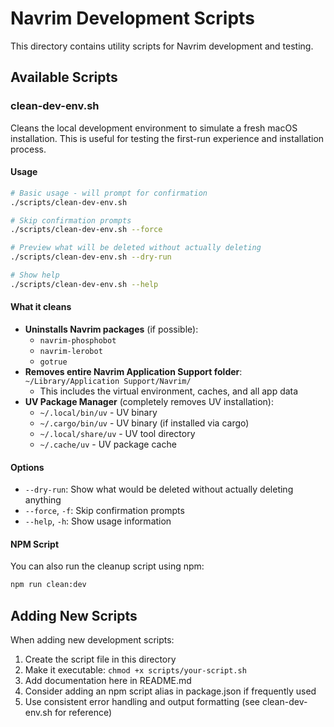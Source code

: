 # Navrim Development Scripts

This directory contains utility scripts for Navrim development and testing.

## Available Scripts

### clean-dev-env.sh

Cleans the local development environment to simulate a fresh macOS installation. This is useful for testing the first-run experience and installation process.

#### Usage

```bash
# Basic usage - will prompt for confirmation
./scripts/clean-dev-env.sh

# Skip confirmation prompts
./scripts/clean-dev-env.sh --force

# Preview what will be deleted without actually deleting
./scripts/clean-dev-env.sh --dry-run

# Show help
./scripts/clean-dev-env.sh --help
```

#### What it cleans

- **Uninstalls Navrim packages** (if possible):
  - `navrim-phosphobot`
  - `navrim-lerobot`
  - `gotrue`
- **Removes entire Navrim Application Support folder**: `~/Library/Application Support/Navrim/`
  - This includes the virtual environment, caches, and all app data
- **UV Package Manager** (completely removes UV installation):
  - `~/.local/bin/uv` - UV binary
  - `~/.cargo/bin/uv` - UV binary (if installed via cargo)
  - `~/.local/share/uv` - UV tool directory
  - `~/.cache/uv` - UV package cache

#### Options

- `--dry-run`: Show what would be deleted without actually deleting anything
- `--force`, `-f`: Skip confirmation prompts
- `--help`, `-h`: Show usage information

#### NPM Script

You can also run the cleanup script using npm:

```bash
npm run clean:dev
```

## Adding New Scripts

When adding new development scripts:

1. Create the script file in this directory
2. Make it executable: `chmod +x scripts/your-script.sh`
3. Add documentation here in README.md
4. Consider adding an npm script alias in package.json if frequently used
5. Use consistent error handling and output formatting (see clean-dev-env.sh for reference)